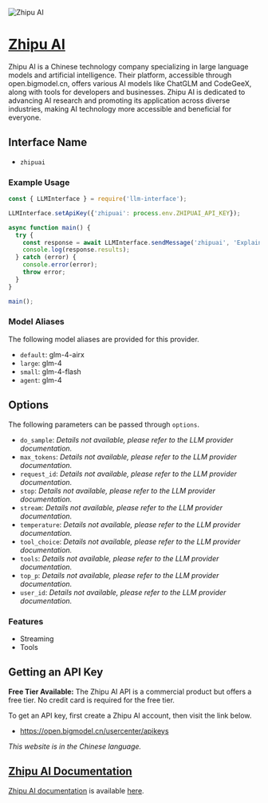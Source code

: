 ![Zhipu AI](https://pbs.twimg.com/card_img/1811406553502658563/mjTxJCNo?format=jpg&name=large)

# [Zhipu AI](https://bigmodel.cn)

Zhipu AI is a Chinese technology company specializing in large language models and artificial intelligence. Their platform, accessible through open.bigmodel.cn, offers various AI models like ChatGLM and CodeGeeX, along with tools for developers and businesses. Zhipu AI is dedicated to advancing AI research and promoting its application across diverse industries, making AI technology more accessible and beneficial for everyone.

## Interface Name

- `zhipuai`

### Example Usage

```javascript
const { LLMInterface } = require('llm-interface');

LLMInterface.setApiKey({'zhipuai': process.env.ZHIPUAI_API_KEY});

async function main() {
  try {
    const response = await LLMInterface.sendMessage('zhipuai', 'Explain the importance of low latency LLMs.');
    console.log(response.results);
  } catch (error) {
    console.error(error);
    throw error;
  }
}

main();
```

### Model Aliases

The following model aliases are provided for this provider. 

- `default`: glm-4-airx
- `large`: glm-4
- `small`: glm-4-flash
- `agent`: glm-4


## Options

The following parameters can be passed through `options`.

- `do_sample`: _Details not available, please refer to the LLM provider documentation._
- `max_tokens`: _Details not available, please refer to the LLM provider documentation._
- `request_id`: _Details not available, please refer to the LLM provider documentation._
- `stop`: _Details not available, please refer to the LLM provider documentation._
- `stream`: _Details not available, please refer to the LLM provider documentation._
- `temperature`: _Details not available, please refer to the LLM provider documentation._
- `tool_choice`: _Details not available, please refer to the LLM provider documentation._
- `tools`: _Details not available, please refer to the LLM provider documentation._
- `top_p`: _Details not available, please refer to the LLM provider documentation._
- `user_id`: _Details not available, please refer to the LLM provider documentation._


### Features

- Streaming
- Tools


## Getting an API Key

**Free Tier Available:** The Zhipu AI API is a commercial product but offers a free tier. No credit card is required for the free tier.

To get an API key, first create a Zhipu AI account, then visit the link below.

- https://open.bigmodel.cn/usercenter/apikeys

_This website is in the Chinese language._


## [Zhipu AI Documentation](https://open.bigmodel.cn/dev/howuse/introduction)

[Zhipu AI documentation](https://open.bigmodel.cn/dev/howuse/introduction) is available [here](https://open.bigmodel.cn/dev/howuse/introduction).
